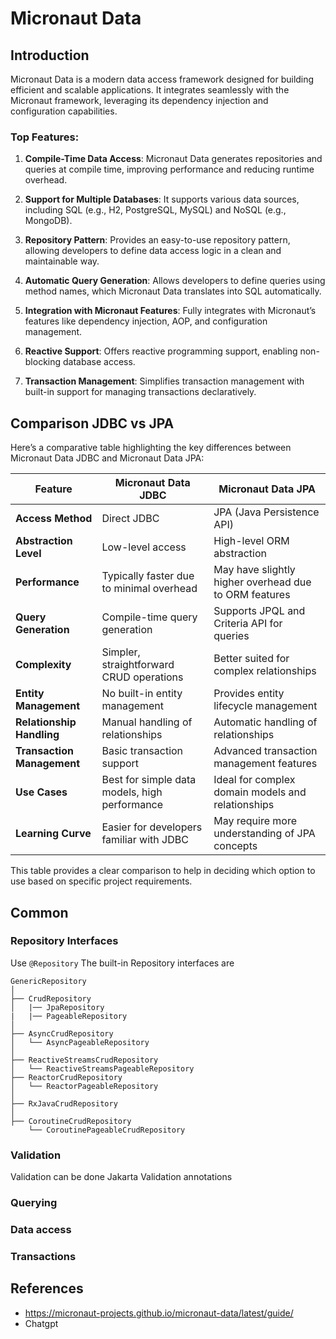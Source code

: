 # Micronaut Data

## Introduction
Micronaut Data is a modern data access framework designed for building efficient and scalable applications. It integrates seamlessly with the Micronaut framework, leveraging its dependency injection and configuration capabilities.

### Top Features:

1. **Compile-Time Data Access**: Micronaut Data generates repositories and queries at compile time, improving performance and reducing runtime overhead.

2. **Support for Multiple Databases**: It supports various data sources, including SQL (e.g., H2, PostgreSQL, MySQL) and NoSQL (e.g., MongoDB).

3. **Repository Pattern**: Provides an easy-to-use repository pattern, allowing developers to define data access logic in a clean and maintainable way.

4. **Automatic Query Generation**: Allows developers to define queries using method names, which Micronaut Data translates into SQL automatically.

5. **Integration with Micronaut Features**: Fully integrates with Micronaut’s features like dependency injection, AOP, and configuration management.

6. **Reactive Support**: Offers reactive programming support, enabling non-blocking database access.

7. **Transaction Management**: Simplifies transaction management with built-in support for managing transactions declaratively.

## Comparison JDBC vs JPA
Here’s a comparative table highlighting the key differences between Micronaut Data JDBC and Micronaut Data JPA:

| Feature                    | Micronaut Data JDBC                           | Micronaut Data JPA                                    |
|----------------------------|-----------------------------------------------|-------------------------------------------------------|
| **Access Method**          | Direct JDBC                                   | JPA (Java Persistence API)                            |
| **Abstraction Level**      | Low-level access                              | High-level ORM abstraction                            |
| **Performance**            | Typically faster due to minimal overhead      | May have slightly higher overhead due to ORM features |
| **Query Generation**       | Compile-time query generation                 | Supports JPQL and Criteria API for queries            |
| **Complexity**             | Simpler, straightforward CRUD operations      | Better suited for complex relationships               |
| **Entity Management**      | No built-in entity management                 | Provides entity lifecycle management                  |
| **Relationship Handling**  | Manual handling of relationships              | Automatic handling of relationships                   |
| **Transaction Management** | Basic transaction support                     | Advanced transaction management features              |
| **Use Cases**              | Best for simple data models, high performance | Ideal for complex domain models and relationships     |
| **Learning Curve**         | Easier for developers familiar with JDBC      | May require more understanding of JPA concepts        |

This table provides a clear comparison to help in deciding which option to use based on specific project requirements.
## Common

### Repository Interfaces
Use `@Repository`
The built-in Repository interfaces are
```
GenericRepository   
│
├── CrudRepository
│   |── JpaRepository
|   |── PageableRepository
│
├── AsyncCrudRepository
│   └── AsyncPageableRepository
│ 
├── ReactiveStreamsCrudRepository
│   └── ReactiveStreamsPageableRepository
├── ReactorCrudRepository
│   └── ReactorPageableRepository
│
├── RxJavaCrudRepository
│   
├── CoroutineCrudRepository
    └── CoroutinePageableCrudRepository
```
### Validation
Validation can be done Jakarta Validation annotations 

### Querying

### Data access

### Transactions

## References

* https://micronaut-projects.github.io/micronaut-data/latest/guide/
* Chatgpt